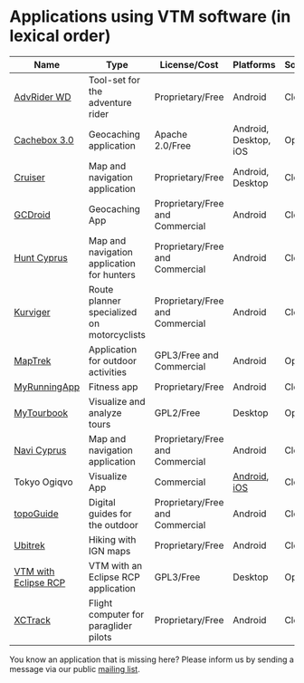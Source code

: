 # Applications using VTM software (in lexical order)

|**Name**|**Type**|**License/Cost**|**Platforms**|**Sources**|
|--------|--------|----------------|-------------|-----------|
| [AdvRider WD](https://play.google.com/store/apps/details?id=com.abware.watchdog_client) |  Tool-set for the adventure rider | Proprietary/Free | Android | Closed |
| [Cachebox 3.0](https://github.com/Longri/cachebox3.0) | Geocaching application | Apache 2.0/Free | Android, Desktop, iOS | Open |
| [Cruiser](http://wiki.openstreetmap.org/wiki/Cruiser) | Map and navigation application | Proprietary/Free | Android, Desktop | Closed |
| [GCDroid](https://play.google.com/store/apps/details?id=com.gcdroid) | Geocaching App | Proprietary/Free and Commercial | Android | Closed |
| [Hunt Cyprus](https://play.google.com/store/apps/developer?id=Talent+S.A.) | Map and navigation application for hunters | Proprietary/Free and Commercial | Android | Closed |
| [Kurviger](https://kurviger.de/en) | Route planner specialized on motorcyclists | Proprietary/Free and Commercial | Android | Closed |
| [MapTrek](http://maptrek.mobi) | Application for outdoor activities | GPL3/Free and Commercial | Android | Open |
| [MyRunningApp](https://play.google.com/store/apps/details?id=it.nimarsolutions.rungpstracker) | Fitness app | Proprietary/Free | Android | Closed |
| [MyTourbook](http://mytourbook.sourceforge.net/mytourbook/) | Visualize and analyze tours | GPL2/Free | Desktop | Open |
| [Navi Cyprus](https://play.google.com/store/apps/developer?id=Talent+S.A.) | Map and navigation application | Proprietary/Free and Commercial | Android | Closed |
| Tokyo Ogiqvo | Visualize App | Commercial | [Android](https://play.google.com/store/apps/details?id=com.ogiqvo.view.tokyo&hl=ja), [iOS](https://itunes.apple.com/us/app/tokyo-ogiqvo/id1097100677?mt=8) | Closed |
| [topoGuide](http://www.topoguide.gr/index-en.php) | Digital guides for the outdoor | Proprietary/Free and Commercial | Android | Closed |
| [Ubitrek](https://play.google.com/store/apps/details?id=ubicarta.ubitrek) | Hiking with IGN maps | Proprietary/Free | Android | Closed |
| [VTM with Eclipse RCP](https://github.com/wolfgang-ch/vtm-with-rcp) | VTM with an Eclipse RCP application | GPL3/Free | Desktop | Open |
| [XCTrack](http://xctrack.org/) | Flight computer for paraglider pilots | Proprietary/Free | Android | Closed |

You know an application that is missing here? Please inform us by sending a message via our public [mailing list](https://groups.google.com/group/mapsforge-dev).
